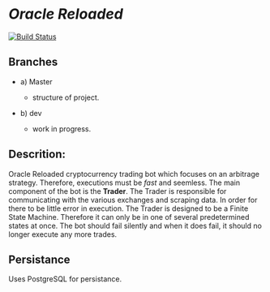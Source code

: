 # *Oracle Reloaded*
[![Build Status](https://travis-ci.org/luserazo/OracleReloaded.svg?branch=first-branch)](https://travis-ci.org/luserazo/OracleReloaded)

## Branches
   - a) Master
     	- structure of project. 

   - b) dev
     	- work in progress.

## Descrition:
Oracle Reloaded cryptocurrency trading bot which focuses on an arbitrage strategy. Therefore, executions must be *fast* and seemless. The main component of the bot is the **Trader**. The Trader is responsible for communicating with the various exchanges and scraping data. In order for there to be little error in execution. The Trader is designed to be a Finite State Machine. Therefore it can only be in one of several predetermined states at once. The bot should fail silently and when it does fail, it should no longer execute any more trades. 

## Persistance
Uses PostgreSQL for persistance. 

